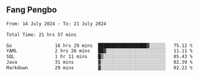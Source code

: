 ## Fang Pengbo

<!--START_SECTION:waka-->

```txt
From: 14 July 2024 - To: 21 July 2024

Total Time: 21 hrs 57 mins

Go                16 hrs 29 mins  ██████████████████▓░░░░░░   75.12 %
YAML              2 hrs 26 mins   ██▓░░░░░░░░░░░░░░░░░░░░░░   11.11 %
SQL               1 hr 11 mins    █▒░░░░░░░░░░░░░░░░░░░░░░░   05.43 %
Java              31 mins         ▓░░░░░░░░░░░░░░░░░░░░░░░░   02.39 %
Markdown          29 mins         ▓░░░░░░░░░░░░░░░░░░░░░░░░   02.22 %
```

<!--END_SECTION:waka-->